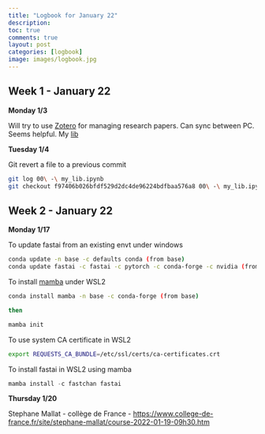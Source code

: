 ```yaml
---
title: "Logbook for January 22"
description: 
toc: true
comments: true
layout: post
categories: [logbook]
image: images/logbook.jpg
---
```




## Week 1 - January 22

**Monday 1/3**

Will try to use [Zotero](https://www.zotero.org) for managing research papers. Can sync between PC. Seems helpful. My [lib](https://www.zotero.org/guillaumeramelet/library)

**Tuesday 1/4**

Git revert a file to a previous commit

```bash
git log 00\ -\ my_lib.ipynb
git checkout f97406b026bfdf529d2dc4de96224bdfbaa576a8 00\ -\ my_lib.ipynb
```

## Week 2 - January 22

**Monday 1/17**

To update fastai from an existing envt under windows

```bash
conda update -n base -c defaults conda (from base)
conda update fastai -c fastai -c pytorch -c conda-forge -c nvidia (from fastai)
```

To install [mamba](https://github.com/mamba-org/mamba) under WSL2

```bash
conda install mamba -n base -c conda-forge (from base)

then

mamba init
```

To use system CA certificate in WSL2

```bash
export REQUESTS_CA_BUNDLE=/etc/ssl/certs/ca-certificates.crt
```

To install fastai in WSL2 using mamba

```python
mamba install -c fastchan fastai
```

**Thursday 1/20**

Stephane Mallat - collège de France - https://www.college-de-france.fr/site/stephane-mallat/course-2022-01-19-09h30.htm

